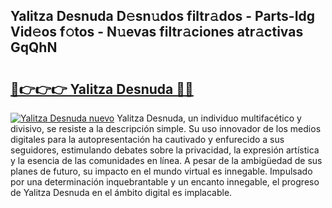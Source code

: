 ## Yalitza Desnuda D𝚎sn𝚞dos filtr𝚊dos - Parts-Idg Vid𝚎os f𝚘tos - N𝚞evas filtr𝚊ciones atr𝚊ctivas GqQhN

# <h2><a href="http://mb5tae.tromn.icu/?c=Yalitza+Desnuda">🔗👉👉👉 Yalitza Desnuda 🔗🔗</a></h2>

[![Yalitza Desnuda nuevo](https://i.imgur.com/pEAQMta.gif)](http://mb5tae.tromn.icu/?c=Yalitza+Desnuda)
Yalitza Desnuda, un individuo multifacético y divisivo, se resiste a la descripción simple. Su uso innovador de los medios digitales para la autopresentación ha cautivado y enfurecido a sus seguidores, estimulando debates sobre la privacidad, la expresión artística y la esencia de las comunidades en línea. A pesar de la ambigüedad de sus planes de futuro, su impacto en el mundo virtual es innegable. Impulsado por una determinación inquebrantable y un encanto innegable, el progreso de Yalitza Desnuda en el ámbito digital es implacable.
